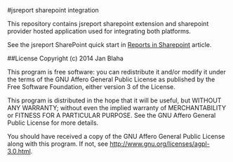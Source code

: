 #jsreport sharepoint integration

This repository contains jsreport sharepoint extension and sharepoint provider hosted application used for integrating both platforms.

See the jsreport SharePoint quick start in [Reports in Sharepoint](http://jsreport.net/learn/reports-in-sharepoint) article.


##License
Copyright (c) 2014 Jan Blaha

This program is free software: you can redistribute it and/or modify it under the terms of the GNU Affero General Public License as published by the Free Software Foundation, either version 3 of the License.

This program is distributed in the hope that it will be useful, but WITHOUT ANY WARRANTY; without even the implied warranty of MERCHANTABILITY or FITNESS FOR A PARTICULAR PURPOSE. See the GNU Affero General Public License for more details.

You should have received a copy of the GNU Affero General Public License along with this program. If not, see http://www.gnu.org/licenses/agpl-3.0.html.


